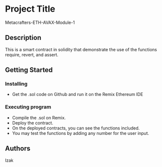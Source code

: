 # Project Title

Metacrafters-ETH-AVAX-Module-1

## Description

This is a smart contract in solidity that demonstrate the use of the functions require, revert, and assert. 

## Getting Started

### Installing

* Get the .sol code on Github and run it on the Remix Ethereum IDE

### Executing program

* Compile the .sol on Remix.
* Deploy the contract.
* On the deployed contracts, you can see the functions included.
* You may test the functions by adding any number for the user input.

## Authors

Izak
